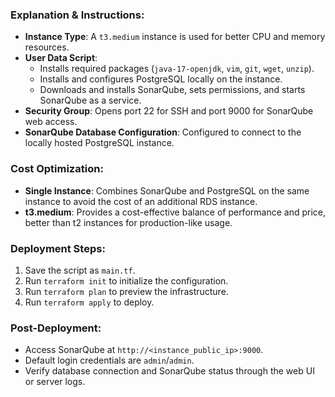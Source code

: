 ### Explanation & Instructions:

-   **Instance Type**: A `t3.medium` instance is used for better CPU and memory resources.
-   **User Data Script**:
    -   Installs required packages (`java-17-openjdk`, `vim`, `git`, `wget`, `unzip`).
    -   Installs and configures PostgreSQL locally on the instance.
    -   Downloads and installs SonarQube, sets permissions, and starts SonarQube as a service.
-   **Security Group**: Opens port 22 for SSH and port 9000 for SonarQube web access.
-   **SonarQube Database Configuration**: Configured to connect to the locally hosted PostgreSQL instance.

### Cost Optimization:

-   **Single Instance**: Combines SonarQube and PostgreSQL on the same instance to avoid the cost of an additional RDS instance.
-   **t3.medium**: Provides a cost-effective balance of performance and price, better than t2 instances for production-like usage.

### Deployment Steps:

1.  Save the script as `main.tf`.
2.  Run `terraform init` to initialize the configuration.
3.  Run `terraform plan` to preview the infrastructure.
4.  Run `terraform apply` to deploy.

### Post-Deployment:

-   Access SonarQube at `http://<instance_public_ip>:9000`.
-   Default login credentials are `admin`/`admin`.
-   Verify database connection and SonarQube status through the web UI or server logs.
